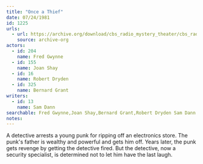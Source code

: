 ```yaml
---
title: "Once a Thief"
date: 07/24/1981
id: 1225
urls: 
  - url: https://archive.org/download/cbs_radio_mystery_theater/cbs_radio_mystery_theater-1201-1250.zip/cbs_radio_mystery_theater-1201-1250%2Fcbsrmt_1225_once_a_thief.mp3
    source: archive-org
actors:  
  - id: 204
    name: Fred Gwynne  
  - id: 155
    name: Joan Shay  
  - id: 16
    name: Robert Dryden  
  - id: 325
    name: Bernard Grant
writers:  
  - id: 13
    name: Sam Dann
searchable: Fred Gwynne,Joan Shay,Bernard Grant,Robert Dryden Sam Dann
notes:  
---
```

A detective arrests a young punk for ripping off an electronics store. The punk's father is wealthy and powerful and gets him off. Years later, the punk gets revenge by getting the detective fired. But the detective, now a security specialist, is determined not to let him have the last laugh.